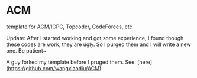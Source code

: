 ACM
===

template for ACM/ICPC, Topcoder, CodeForces, etc

Update: After I started working and got some experience, I found though these codes are work, they are ugly. So I purged them and I will write a new one. Be patient~

A guy forked my template before I pruged them. See: [here] (https://github.com/wangxiaodiu/ACM)
